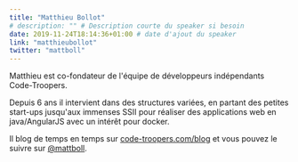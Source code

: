 ```yaml
---
title: "Matthieu Bollot"
# description: "" # Description courte du speaker si besoin
date: 2019-11-24T18:14:36+01:00 # date d'ajout du speaker
link: "matthieubollot"
twitter: "mattboll"
---
```

Matthieu est co-fondateur de l'équipe de développeurs indépendants Code-Troopers.

Depuis 6 ans il intervient dans des structures variées, en partant des petites start-ups jusqu'aux immenses SSII pour réaliser des applications web en java/AngularJS avec un intérêt pour docker.

Il blog de temps en temps sur [code-troopers.com/blog](https://code-troopers.com/blog/index.html) et vous pouvez le suivre sur [@mattboll](https://twitter.com/mattboll).